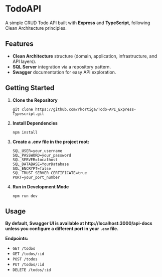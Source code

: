 # TodoAPI

A simple CRUD Todo API built with **Express** and **TypeScript**, following Clean Architecture principles.

## Features

- **Clean Architecture** structure (domain, application, infrastructure, and API layers).
- **SQL Server** integration via a repository pattern.
- **Swagger** documentation for easy API exploration.

## Getting Started

1. **Clone the Repository**  
   ```
   git clone https://github.com/rkortiga/Todo-API_Express-Typescript.git
   ```

2. **Install Dependencies**
   ```
   npm install
   ```

3. **Create a .env file in the project root:**
   ```
   SQL_USER=your_username
   SQL_PASSWORD=your_password
   SQL_SERVER=localhost
   SQL_DATABASE=YourDatabase
   SQL_ENCRYPT=false
   SQL_TRUST_SERVER_CERTIFICATE=true
   PORT=your_port_number
   ```
4. **Run in Development Mode**
   ```
   npm run dev
   ```

## Usage
**By default, Swagger UI is available at http://localhost:3000/api-docs unless you configure a different port in your `.env` file.**

**Endpoints:**
- `GET /todos`
- `GET /todos/:id`
- `POST /todos`
- `PUT /todos/:id`
- `DELETE /todos/:id`
